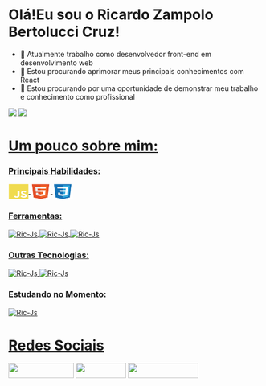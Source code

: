 # Olá!Eu sou o Ricardo Zampolo Bertolucci Cruz!


- 🔭 Atualmente trabalho como desenvolvedor front-end em desenvolvimento web
- 🌱 Estou procurando aprimorar meus principais conhecimentos com React
- 🤔 Estou procurando por uma oportunidade de demonstrar meu trabalho e conhecimento como profissional

<div>
  <a href="https://beacons.ai/Ricardozampolo">
  <img height="180em" src="https://github-readme-stats.vercel.app/api?username=Ricardozampolo&show_icons=true&theme=dracula&include_all_commits=true&count_private=true"/>
  <img height="180em" src="https://github-readme-stats.vercel.app/api/top-langs/?username=Ricardozampolo&layout=compact&langs_count=16&theme=dracula"/>
</div>

# Um pouco sobre mim:
  
### Principais Habilidades:
<div style="display: inline_block">
  <img align="center" alt="Ric-Js" height="30" width="40" src="https://raw.githubusercontent.com/devicons/devicon/master/icons/javascript/javascript-plain.svg">
  <img align="center" alt="Ric-HTML" height="30" width="40" src="https://raw.githubusercontent.com/devicons/devicon/master/icons/html5/html5-original.svg">
  <img align="center" alt="Ric-CSS" height="30" width="40" src="https://raw.githubusercontent.com/devicons/devicon/master/icons/css3/css3-original.svg">
</div>
  
### Ferramentas:
<div style="display: inline_block">
  <img align="center" alt="Ric-Js" height="30" width="40" src="https://cdn.jsdelivr.net/gh/devicons/devicon/icons/visualstudio/visualstudio-plain.svg">
  <img align="center" alt="Ric-Js" height="30" width="40" src="https://cdn.jsdelivr.net/gh/devicons/devicon/icons/github/github-original.svg">
  <img align="center" alt="Ric-Js" height="30" width="40" src="https://cdn.jsdelivr.net/gh/devicons/devicon/icons/windows8/windows8-original.svg">
</div>
  

### Outras Tecnologias:
<div style="display: inline_block">
  <img align="center" alt="Ric-Js" height="30" width="40" src="https://cdn.jsdelivr.net/gh/devicons/devicon/icons/python/python-original.svg">
  <img align="center" alt="Ric-Js" height="30" width="40" src="https://cdn.jsdelivr.net/gh/devicons/devicon/icons/c/c-original.svg">
</div>

  
### Estudando no Momento:
<div style="display: inline_block">
  <img align="center" alt="Ric-Js" height="30" width="40" src="https://cdn.jsdelivr.net/gh/devicons/devicon/icons/react/react-original.svg">
</div>

# Redes Sociais
<div>
  <a href="https://www.linkedin.com/in/ricardo-bertolucci-/" target="_blank"><img height="30" width="130" src="https://img.shields.io/badge/-LinkedIn-%230077B5?style=for-the-badge&logo=linkedin&logoColor=white" target="_blank"></a>
  <a href = "mailto: kakazampolo2002@gmail.com"><img height="30" width="100" src="https://img.shields.io/badge/-Gmail-%23333?style=for-the-badge&logo=gmail&logoColor=white" target="_blank"></a>
    <a href="https://instagram.com/kakazampolo" target="_blank"><img height="30" width="140" src="https://img.shields.io/badge/-Instagram-%23E4405F?style=for-the-badge&logo=instagram&logoColor=white" target="_blank"></a>
  
</div>

